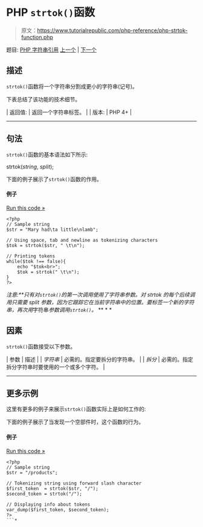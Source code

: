 # PHP `strtok()`函数

> 原文：<https://www.tutorialrepublic.com/php-reference/php-strtok-function.php>

题目: [PHP 字符串引用](php-string-functions.php) [上一个](php-strstr-function.php) | [下一个](php-strtolower-function.php)

## 描述

`strtok()`函数将一个字符串分割成更小的字符串(记号)。

下表总结了该功能的技术细节。

| 返回值: | 返回一个字符串标签。 |
| 版本: | PHP 4+ |

* * *

## 句法

`strtok()`函数的基本语法如下所示:

strtok(*string*, *split*);

下面的例子展示了`strtok()`函数的作用。

#### 例子

[Run this code »](../codelab.php?topic=php&file=splits-a-string-into-tokens "Run this code to view the output")

```
<?php
// Sample string
$str = "Mary had\ta little\nlamb";

// Using space, tab and newline as tokenizing characters
$tok = strtok($str, " \t\n");

// Printing tokens
while($tok !== false){
    echo "$tok<br>";
    $tok = strtok(" \t\n");
}
?>
```

 ***注意:**只有对`strtok()`的第一次调用使用了*字符串*参数。对 strtok 的每个后续调用只需要 *split* 参数，因为它跟踪它在当前字符串中的位置。要标签一个新的字符串，再次用*字符串*参数调用`strtok()`。*  ** * *

## 因素

`strtok()`函数接受以下参数。

| 参数 | 描述 |
| *字符串* | 必需的。指定要拆分的字符串。 |
| *拆分* | 必需的。指定拆分字符串时要使用的一个或多个字符。 |

* * *

## 更多示例

这里有更多的例子来展示`strtok()`函数实际上是如何工作的:

下面的例子展示了当发现一个空部件时，这个函数的行为。

#### 例子

[Run this code »](../codelab.php?topic=php&file=using-strtok-on-empty-part "Run this code to view the output")

```
<?php
// Sample string
$str = "/products";

// Tokenizing string using forward slash character
$first_token  = strtok($str, "/");
$second_token = strtok("/");

// Displaying info about tokens
var_dump($first_token, $second_token);
?>
```*